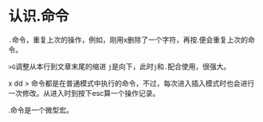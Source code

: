 # 认识.命令

   `.`命令，重复上次的操作，例如，刚用x删除了一个字符，再按.便会重复上次的命令。

`>G`调整从本行到文章末尾的缩进
`j`是向下，此时`j`和`.`配合使用，很强大。

x dd > 命令都是在普通模式中执行的命令，不过，每次进入插入模式时也会进行一次修改。从进入时到按下esc算一个操作记录。

.命令是一个微型宏。




















